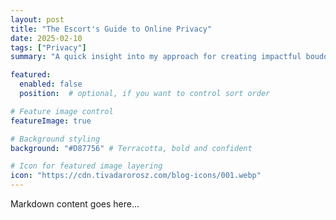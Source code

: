 ```yaml
---
layout: post
title: "The Escort's Guide to Online Privacy"
date: 2025-02-10
tags: ["Privacy"]
summary: "A quick insight into my approach for creating impactful boudoir photos."

featured: 
  enabled: false
  position:  # optional, if you want to control sort order

# Feature image control
featureImage: true

# Background styling
background: "#D87756" # Terracotta, bold and confident

# Icon for featured image layering
icon: "https://cdn.tivadarorosz.com/blog-icons/001.webp"
---
```


Markdown content goes here...